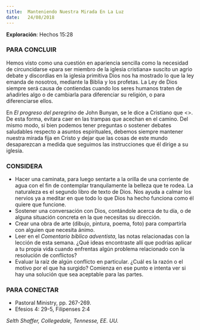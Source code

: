 ```yaml
---
title:  Manteniendo Nuestra Mirada En La Luz
date:   24/08/2018
---
```


**Exploración**: Hechos 15:28

### PARA CONCLUIR

Hemos visto como una cuestión en apariencia sencilla como la necesidad de circuncidarse «para ser miembro de la iglesia cristiana» suscito un agrio debate y discordias en la iglesia primitiva Dios nos ha mostrado lo que la ley emanda de nosotros, mediante la Biblia y los profetas. La Ley de Dios siempre será causa de contiendas cuando los seres humanos traten de añadirles algo o de cambiarla para diferenciar su religión, o para diferenciarse ellos. 

En _El progreso del peregrino_ de John Bunyan, se le dice a Cristiano que <<siempre mantenga su mirada en la luz>>. De esta forma, evitara caer en las trampas que acechan en el camino. Del mismo modo, si bien podemos tener preguntas o sostener debates saludables respecto a asuntos espirituales, debemos siempre mantener nuestra mirada fija en Cristo y dejar que las cosas de este mundo desaparezcan a medida que seguimos las instrucciones que él dirige a su iglesia. 

### CONSIDERA

- Hacer una caminata, para luego sentarte a la orilla de una corriente de agua con el fin de contemplar tranquilamente la belleza que te rodea. La naturaleza es el segundo libro de texto de Dios. Nos ayuda a calmar los nervios ya a meditar en que todo lo que Dios ha hecho funciona como él quiere que funcione. 
- Sostener una conversación con Dios, contándole acerca de tu día, o de alguna situación concreta en la que necesitas su dirección. 
- Crear una obra de arte (dibujo, pintura, poema, foto) para compartirla con alguien que necesita ánimo.
- Leer en el _Comentario bíblico adventista_, las notas relacionadas con la lección de esta semana. ¿Qué ideas encontraste allí que podrías aplicar a tu propia vida cuando enfrentas algún problema relacionado con la resolución de conflictos? 
- Evaluar la raíz de algún conflicto en particular. ¿Cuál es la razón o el motivo por el que ha surgido? Comienza en ese punto e intenta ver si hay una solución que sea aceptable para las partes. 

### PARA CONECTAR

- Pastoral Ministry, pp. 267-269.
- Efesios 4: 29-5, Filipenses 2:4

_Selth Shaffer, Collegedale, Tennesse, EE. UU._